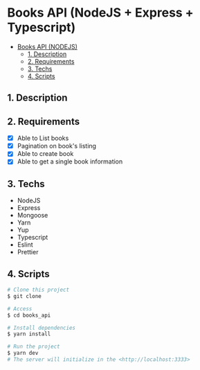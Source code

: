# Books API (NodeJS + Express + Typescript)

- [Books API (NODEJS)](#books-api-nodejs)
  - [1. Description](#1-description)
  - [2. Requirements](#2-requirements)
  - [3. Techs](#3-techs)
  - [4. Scripts](#4-scripts)

## 1. Description

## 2. Requirements

- [x] Able to List books
- [x] Pagination on book's listing
- [x] Able to create book
- [x] Able to get a single book information

## 3. Techs

- NodeJS
- Express
- Mongoose
- Yarn
- Yup
- Typescript
- Eslint
- Prettier

## 4. Scripts

```bash
# Clone this project
$ git clone

# Access
$ cd books_api

# Install dependencies
$ yarn install

# Run the project
$ yarn dev
# The server will initialize in the <http://localhost:3333>
```
